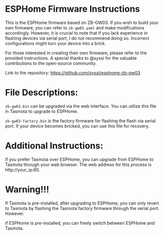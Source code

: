 
# ESPHome Firmware Instructions
This is the ESPHome firmware based on ZB-GW03. If you wish to build your own firmware, you can refer to `zb-gw03.yaml` and make modifications accordingly. However, it is crucial to note that if you lack experience in flashing devices via serial port, I do not recommend doing so. Incorrect configurations might turn your device into a brick.

For those interested in creating their own firmware, please refer to the provided instructions. A special thanks to @syssi for the valuable contributions to the open-source community.

Link to the repository: https://github.com/syssi/esphome-zb-gw03



# File Descriptions:

`zb-gw03.bin` can be upgraded via the web interface. You can utilize this file in Tasmota to upgrade to ESPHome.

`zb-gw03-factory.bin` is the factory firmware for flashing the flash via serial port. If your device becomes bricked, you can use this file for recovery.


# Additional Instructions: 
If you prefer Tasmota over ESPHome, you can upgrade from ESPHome to Tasmota through your web browser. The web address for this process is http://your_ip:80.


# Warning!!!
If Tasmota is pre-installed, after upgrading to ESPHome, you can only revert to Tasmota by flashing the Tasmota factory firmware through the serial port. However.

if ESPHome is pre-installed, you can freely switch between ESPHome and Tasmota.